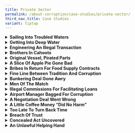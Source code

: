 ```yaml
---
title: Private Sector
permalink: /about-corruption/case-studies/private-sector/
third_nav_title: Case Studies
variant: tiptap
---
```

<div data-type="detailGroup" class="isomer-accordion isomer-accordion-white">
<details class="isomer-details">
<summary><strong>Sailing Into Troubled Waters</strong>
</summary>
<div data-type="detailsContent" class="isomer-details-content">
<p></p>
<div class="isomer-image-wrapper">
<img style="width: 100%" height="auto" width="100%" alt="" src="/images/case_pte_sail_into_water1.jpg">
</div>
<p></p>
<p>Dutch Marine Engineer, Cornelius Van der Horst was the Repair and Technical
Manager of Petroleum Shipping Ltd, a subsidiary of Exxon Corporation. Van
der Horst oversees the maintenance and repair of Exxon’s tankers worldwide,
including managing the tenders for contracts and making recommendations
to his senior management on which bids to accept.</p>
<p></p>
<p>Investigations revealed that in early 1990s, Keppel Shipyard’s marketing
manager first met Van der Horst in Holland to understand why Keppel had
been unsuccessful in obtaining contracts with Petroleum Shipping. In 1991,
they met again in Singapore together with another Keppel Shipyard senior
executive. Subsequently in 1992, a contract was awarded to Keppel Shipyard
by Petroleum Shipping. When the bill for the job was given, Van der Horst
had objected to the amount and referenced an earlier conversation he had
with the Keppel Shipyard executives. This information was then passed on
to other Keppel Directors, who after discussing the matter, decided to
give Van der Horst a cut of 1 per cent of the contract sum for all tenders
awarded to Keppel Shipyard by Petroleum Shipping. From January 1992 to
May 1995, a total of S$8,527,343.30 was remitted by Keppel Shipyard into
Van der Horst’s bank accounts held in Singapore so that the latter would
assist Keppel Shipyard in securing tenders for ship repair jobs with Petroleum
Shipping Ltd. This included providing information about Keppel Shipyard’s
competitors’ tenders, including the price and deadline to complete a job,
to Keppel Shipyard.</p>
<p></p>
<p>On 22 December 1997, Keppel Shipyard, who was represented in Court by
its financial controller, Wong Ngiam Jih, pleaded guilty to three charges
of corruption, and the company was fined a total of S$300,000. 14 other
charges against Keppel Shipyard were taken into consideration during sentencing.
Van der Horst had also pleaded guilty to corruption charges in a Southampton
court in 1996, and has been sentenced to three years’ imprisonment.</p>
</div>
</details>
<details class="isomer-details">
<summary><strong>Getting Into Deep Water</strong>
</summary>
<div data-type="detailsContent" class="isomer-details-content">
<p></p>
<div class="isomer-image-wrapper">
<img style="width: 100%" height="auto" width="100%" alt="" src="/images/case_pte_get_into_water1.jpg">
</div>
<p></p>
<p>Getax Ocean Trades Pte Ltd (Getax Ocean), a Singapore incorporated company,
was the logistics arm of Getax Australia Pty Ltd (Getax Australia). The
company was in charge of chartering and arranging vessels for Getax Australia’s
phosphate shipments. Getax Australia’s core business at that time was the
export of phosphates from Togo and Nauru, and the import of the same to
India.</p>
<p></p>
<p>Investigations by the CPIB revealed that in January 2010, a Director at
Getax Australia had contacted Ryke Solomon, a Member of Parliament of the
Republic of Nauru, expressing his interest in advancing his company’s interest
with the Republic of Nauru Phosphate Corporation. Solomon subsequently
asked for at least USD$30,000 to fund his re-election campaign in Nauru.
On 18 February 2010, the same Director directed a manager at Getax Ocean
to transfer USD$20,000 from a Citibank account belonging to an agent of
Getax Ocean to the personal bank account of Solomon.</p>
<p></p>
<p>Getax Ocean was charged on 28 July 2016 with one count of corruptly giving
about USD$20,000 to Solomon as an inducement to advance the business interests
of Getax Australia with the Republic of Nauru. On 28 June 2018, Getax Ocean
Trades Pte Ltd was fined $80,000 for corruption.</p>
</div>
</details>
<details class="isomer-details">
<summary><strong>Engineering An Illegal Transaction</strong>
</summary>
<div data-type="detailsContent" class="isomer-details-content">
<p></p>
<div class="isomer-image-wrapper">
<img style="width: 100%" height="auto" width="100%" alt="" src="/images/case_pte_engineer_illegal_trans1.jpg">
</div>
<p></p>
<p>Peh Chew Seng was the Deputy Director of Projects and Development at Tan
Tock Seng Hospital. He was in charge of the construction of a temporary
4-storey office next to the hospital’s main building.
<br>
</p>
<p>Investigations by the CPIB found that sometime in early 2009, Peh had
contacted his friend, Sim Geok Soon, an executive director of Trans Equatorial
Engineering Pte Ltd about the construction project. Peh had asked Sim if
his company would be keen to submit a tender for the project. Sim responded
that another affiliated company, PBT Engineering Pte Ltd, was interested
in the job. Through Sim, Peh was introduced to Phua Boon Kin, executive
director of PBT Engineering Pte Ltd. Prior to meeting Phua, Peh had told
Sim that if PBT Engineering was successful in tendering for the project,
he expected something in return. Sim then informed Phua of Peh’s request
for the commission, to which Phua agreed. Peh’s misdeeds eventually came
to light when he contacted the building project consultant to disqualify
the three lowest bids from running for the tender and to put PBT Engineering
Pte Ltd through to the next round of assessment.</p>
<p></p>
<p>Peh Chew Seng was found guilty of corruption by the Court and was sentenced
to six weeks imprisonment on 12 September 2012.</p>
</div>
</details>
<details class="isomer-details">
<summary><strong>Brothers In Cahoots</strong>
</summary>
<div data-type="detailsContent" class="isomer-details-content">
<p></p>
<p></p>
<div class="isomer-image-wrapper">
<img style="width: 100%" height="auto" width="100%" alt="" src="/images/case_pte_bros_in_cahoots1.jpg">
</div>
<p></p>
<p>Goh Peng Choy was a Senior Procurement Executive with Advanced Material
Engineering Pte Ltd (AME), a wholly owned subsidiary of ST Kinetics Ltd.
He had abused his position to obtain bribes from several contractors of
AME in return for divulging AME’s internal price list which is confidential
information or showing favour to the contractors. All the bribe monies
were given in cash to Goh Peng Choy.</p>
<p></p>
<p>Goh Peng Choy had concealed the bribe monies with the assistance of his
brother, Goh Peng Kee. The latter had hidden the cash in his residence.
Goh Peng Choy had also instructed his brother and sister-in-law to open
bank accounts to deposit part of bribe monies. S$385,000 was found in Goh
Peng Kee’s safe. A further S$100,767.03 was recovered from the bank accounts.</p>
<p></p>
<p>Goh Peng Choy was subsequently charged for both corruption and money laundering
offences. On 17 February 2014, he pleaded guilty to 4 corruption charges
and one money laundering offence and was sentenced to 22 months’ imprisonment.
The Judge also ordered him to pay a penalty of S$372,923 while S$12,077
was forfeited to the State. A total of S$485,767.03 was recovered.</p>
</div>
</details>
<details class="isomer-details">
<summary><strong>Original Vessel, Pirated Parts</strong>
</summary>
<div data-type="detailsContent" class="isomer-details-content">
<p></p>
<div class="isomer-image-wrapper">
<img style="width: 100%" height="auto" width="100%" alt="" src="/images/case_pte_ori_vessel_pirated_part1.jpg">
</div>
<p></p>
<p>Teh Hang Peng was a Material Controller with the Singapore Technologies
Logistics Pte Ltd (ST Log) and was based at the warehouse in Tuas Naval
Base (TNB), Republic of Singapore Navy (RSN). His duties as a Material
Controller were to check that the goods delivered to the Tuas Naval Base
are of the correct description and quantity based on the Purchase Orders
and Delivery Orders as required by the Republic of Singapore Navy. From
January 2003 to July 2004, Teh was found to have obtained a total of S$9,300
in return for assisting Lim Teck Beng, then the manager of JP Marine (SEA)
Pte Ltd, to supply locally fabricated marine spare parts to TNB and passing
them off as imported originals.</p>
<p></p>
<p>The CPIB started investigating the case after it had received information.
Its investigation revealed that Teh had given assistance to Lim in various
ways. Teh had smuggled existing stock from the TNB warehouse and passed
the parts to Lim. Lim subsequently brought these “samples” to the fabricators
and fabricated similar ones that were disguised as those produced by the
Original Equipment Manufacturers (OEM) before supplying to the RSN. He
then checked the part numbers, origins and functions at the warehouse and
subsequently passed the information to Lim. Teh had also removed packing
labels and sticker from existing stock in the warehouse, together with
the description on how the items were normally packed by the OEM overseas,
and passed them over to Lim to reproduce. In addition, Teh had informed
Lim of the work schedule of the Quality Assistance (QA) Inspectors. Lim
needed the information as he would prefer to deliver the fabricated parts
to the TNB warehouse at those times when the known meticulous QA Inspectors
were off duty.</p>
<p></p>
<p>Teh Hang Peng was consequently fined S$60,000 and ordered to pay a penalty*
of S$9,300 in November 2004 for corruption offences. Lim, on the other
hand was fined S$72,000.</p>
<p></p>
<p>* Penalty is an additional punishment (for corruption offences) imposed
on the bribe taker to pay a sum which is equal to the amount of that gratification.</p>
</div>
</details>
<details class="isomer-details">
<summary><strong>A Slice Of Apple Pie Gone Bad</strong>
</summary>
<div data-type="detailsContent" class="isomer-details-content">
<p></p>
<div class="isomer-image-wrapper">
<img style="width: 100%" height="auto" width="100%" alt="" src="/images/case_pte_bribes_proj_info1.jpg">
</div>
<p></p>
<p>Chua Kim Guan was a Managing Director of Jin Li Mould Manufacturing Pte
Ltd and was in charge of the operations in the company. Ang Kok Kiat was
the Sales Director of the same company. The company is in the business
of producing moulds and has had business dealings with Apple Inc since
2001.</p>
<p></p>
<p>The CPIB received information on the case and investigation had shown
that between November 2006 to June 2009, the duo had worked together to
give bribes to one Paul Shin Devine, a Global Supply Manager under the
employment of Apple Inc. In return, Devine would provide information on
Apple Inc’s upcoming projects such as product forecasts and pricing targets
so that Jin Li Mould Manufacturing Pte Ltd could secure the contracts.</p>
<p></p>
<p>Chua had allegedly given a total of US$387,600 to Devine over a course
of 2 years in Singapore, Macau, People’s Republic of China (PRC) and the
United States of America (USA) to advance Jin Li Mould Manufacturing Pte
Ltd’s business interests. Ang had abetted these transactions as well as
those involving two other Singaporean companies, Fastening Technology Pte
Ltd and Lateral Solutions Pte Ltd. Moreover, he had also received payments
from the shareholders of the two companies, for aiding them to secure business
contracts from Apple Inc through Devine. He also received from Devine for
his assistance in the transactions with Jin Li Mould Manufacturing Pte
Ltd, Fastening Technology Pte Ltd and Lateral Solutions Pte Ltd.</p>
<p></p>
<p>In December 2013, Chua Kim Guan was jailed for 9 months for giving bribes
to Paul Shin Devine to advance his company’s business interests with Apple
Inc. Ang Kok Kiat was sentenced to imprisonment of 12 months and ordered
to pay a penalty* of S$281,985.51. Paul Shin Devine had pleaded guilty
earlier in the US Federal Court in February 2011 to wire fraud, conspiracy
and money laundering.</p>
<p></p>
<p>* Penalty is an additional punishment (for corruption offences) imposed
on the bribe taker to pay a sum which is equal to the amount of that gratification.</p>
</div>
</details>
<details class="isomer-details">
<summary><strong>Bribes In Return For Food Supply Contracts</strong>
</summary>
<div data-type="detailsContent" class="isomer-details-content">
<p></p>
<div class="isomer-image-wrapper">
<img style="width: 100%" height="auto" width="100%" alt="" src="/images/case_pte_bribes_for_contracts1.jpg">
</div>
<p></p>
<p>Leng Kah Poh was the IKEA Food Service Manager for Ikano Pte Ltd (IKEA
Singapore). Being the top man in charge of IKEA Food Service, he had a
free hand in making most of the decisions related to the restaurant operations
including approving food suppliers to IKEA Singapore.</p>
<p></p>
<p>The CPIB received information on the case and its investigation revealed
that sometime in 2002, Leng got acquainted with Lim Kim Seng, the sole
proprietor of Buildcare Services who performed cleaning works for IKEA
Singapore’s restaurants. The latter approached Leng with a business proposal
to replace IKEA Singapore’s existing food supplier. He introduced Tee Fook
Boon, the sole proprietor of AT35 to Leng. Subsequently, AT35 managed to
take over the supply of raw food ingredients from IKEA Singapore’s existing
supplier with the assistance and recommendation of Leng. Part of the company
(AT35)’s profits went to Leng even though he did not contribute to the
initial capital investment to finance their business scheme. Later, Lim
set up Food Royale Trading (FRT) to supply chilled and dry food products
to IKEA Singapore. AT35 and FRT then became the exclusive suppliers of
frozen, chilled and dried food ingredients and products to IKEA Singapore.
Leng continued to exercise his influence and favour the two companies.
He would give insider information on how to make AT35’s and FRT’s products
attractive to IKEA Singapore.</p>
<p></p>
<p>Over a period of about 7 years, through AT35 and FRT, Lim Kim Seng, Tee
Fook Boon and Leng Kah Poh amassed for themselves S$6.9 million out of
the company profits from the food supply contracts with IKEA Singapore.
Leng took a one-third share for his pivotal role in their business scheme,
in the amount of about S$2.3 million.</p>
<p></p>
<p>All 3 persons were charged and convicted for corruption offences. Leng
Kah Poh was convicted by a District Court in July 2013 but was later acquitted
in September 2013 by the High Court. The High Court decision was then overturned
by the Court of Appeal in November 2014, which restored Leng’s original
sentence of 98 weeks imprisonment and S$2,341,508 penalty* on the corrupt
proceeds he received. Lim Kim Seng was convicted and sentenced to 70 weeks
imprisonment in 2013. Tee Fook Boon was originally convicted by a District
Court to 16 weeks imprisonment and fine of S$180,000. Subsequently, Tee’s
imprisonment was enhanced to 40 weeks with the fine amount remaining unchanged
on 22 August 2011.</p>
<p></p>
<p>* Penalty is an additional punishment (for corruption offences) imposed
on the bribe taker to pay a sum which is equal to the amount of that gratification.</p>
</div>
</details>
<details class="isomer-details">
<summary><strong>Fine Line Between Tradition And Corruption</strong>
</summary>
<div data-type="detailsContent" class="isomer-details-content">
<p></p>
<div class="isomer-image-wrapper">
<img style="width: 100%" height="auto" width="100%" alt="" src="/images/case_pte_trad_corrupt1.jpg">
</div>
<p></p>
<p>Tay Ee Tiong is the owner of Wealthy Seafood Product and Enterprise. During
his course of work, he had personally approached each head chef and promised
them commissions in return for showing favour to Wealthy Seafood. Many
of these chefs were from well-known Chinese restaurants and hotels in Singapore.
These chefs were prominent and established, and had the authority to make
decisions on the choice of suppliers for their respective restaurants.</p>
<p></p>
<p>The CPIB’s investigations found out that from February 2006 and August
2009, Tay had given bribes to 19 chefs ranging from S$200 and S$24,000.
Tay would approach these chefs and promise them commissions, based on a
percentage of the total value of the seafood products bought. The chefs
would receive the cash from Tay once every two to three months. In return,
they would continue to place their seafood orders from Tay’s company.</p>
<p></p>
<p>Tay Ee Tiong was eventually charged with 223 counts of corruption and
sentenced to 18 months’ imprisonment in September 2011 for giving out nearly
S$1 million in bribes. The chefs involved were also convicted with corruptly
accepting bribes from Tay and received their respective sentences, with
the exception of one who was acquitted.</p>
</div>
</details>
<details class="isomer-details">
<summary><strong>Bunkering Deal Gone Awry</strong>
</summary>
<div data-type="detailsContent" class="isomer-details-content">
<p></p>
<div class="isomer-image-wrapper">
<img style="width: 100%" height="auto" width="100%" alt="" src="/images/case_pte_bunker_deal1.jpg">
</div>
<p></p>
<p>Antonov Sergey was the Chief Engineer of the vessel MT Front Splendour
while Choo Soo Beng was a Cargo Officer with Sea Hub Energy Pte Ltd assigned
to the bunker barge MT Ivory. These individuals ensured that MT Ivory delivered
a shortfall of marine fuel to the vessel - MT Front Splendor. The vessel
had received less fuel than the amount of 2,662.389 metric tonnes as stated
in the documents. The intent of this endeavour was to enable the buying
back of the extra fuel. Sergey’s ship, the MT Front Splendour, had ordered
marine fuel from supplier Sea Hub Energy to be supplied on 20 January 2013.
However, Choo had struck a deal with Sergey to accept a short delivery
of marine fuel in return for a bribe of US$8,400.</p>
<p></p>
<p>Lam Tat Fei, colleague of Choo and a boatman under the employment of Sea
Hub Energy, received US$200 from Choo for his part in the transaction.
Lam was responsible for obtaining confirmation to proceed with the deal,
and for delivering the amount of US$18,000 to pay for the extra fuel resulting
from the shortfall. An independent bunker surveyor working for Saybolt
Singapore Pte Ltd, Loh Tuck Seng, was also bribed to provide false declaration
that 2,662.389 tonnes of fuel had been received by MT Front Splendour from
MT Ivory, instead of the actual 2,542 tonnes delivered. Loh received US$400
and US$5,500 from Sergey and Choo respectively. To account for the extra
fuel on board MT Ivory, Choo falsified a barge transfer advice and the
stock movement logbook to indicate a bogus transfer of fuel from another
vessel, MT Hai Soon X, to the MT Ivory.</p>
<p></p>
<p>The CPIB started its investigation after it had received information on
the case.</p>
<p></p>
<p>The four men were charged for their part in the illegal “buyback” transaction
which constituted a corruption offence. Antonov Sergey was sentenced to
2 weeks’ jail, fined S$30,000 and ordered by the Court to pay a penalty*
of US$6,750 which was the amount not recovered. Choo Soo Beng was jailed
for 8 weeks while Loh Tuck Seng was jailed for 2 weeks and fined S$25,000.
Lam Tat Fei was sentenced to 6 weeks in prison and ordered to pay a penalty*
of US$200. The amounts of US$3,900, US$5,900 and US$1,250 were seized from
Choo Soo Beng, Loh Tuck Seng and Antonov Sergey respectively and these
were forfeited to the state.</p>
<p></p>
<p>* Penalty is an additional punishment (for corruption offences) imposed
on the bribe taker to pay a sum which is equal to the amount of that gratification.</p>
</div>
</details>
<details class="isomer-details">
<summary><strong>Men Of The Match</strong>
</summary>
<div data-type="detailsContent" class="isomer-details-content">
<p></p>
<div class="isomer-image-wrapper">
<img style="width: 100%" height="auto" width="100%" alt="" src="/images/case_pte_match_fix1.jpg">
</div>
<p></p>
<p>Kim Jae Hong and Jeon Byung Euk are Korean Nationals and professional
football players who came to Singapore to play in the S-League. Both men
were former players of the Geylang United Football Club (GUFC).</p>
<p></p>
<p>On 10 April 2012, GUFC goalkeeper Mohamed Yazid Mohamed Yasin received
a call from an unidentified foreign number. The male caller, who sounded
Korean, asked Yazid if he was willing to fix the results of matches he
would be playing in. In return, Yazid would receive between S$4,000 and
S$7,000. Kim met Yazid on 2 May 2013 where he gave Yazid S$4,000 as an
inducement to ensure that the GUFC lost its match against Harimau Muda
A Football Club that was to be played on 3 May 2012. Another S$4,000 was
given to Yazid to be passed to another football player of GUFC to fix the
same S-League football match. Yazid rejected the bribe offer. Subsequently,
the CPIB was alerted and investigated the case.</p>
<p></p>
<p>Kim had also engaged in conspiracy with Jeon to approach another GUFC
player, Mun Seung Man, to fix the same game on 3 May 2012. Jeon met up
with Mun on 2 May 2012 where he told Mun that he should refrain from scoring
any goals during the match. If Mun agreed to the deal, he would receive
between S$3,000 and S$4,000.</p>
<p></p>
<p>Kim Jae Hong and Jeon Byung Euk were both charged for match-fixing and
pleaded guilty to their offences in May 2012. Jeon Byung Euk was sentenced
to 5 months in prison, while Kim Jae Hong was jailed 10 months.</p>
</div>
</details>
<details class="isomer-details">
<summary><strong>Illegal Commissions For Facilitating Loans</strong>
</summary>
<div data-type="detailsContent" class="isomer-details-content">
<p></p>
<div class="isomer-image-wrapper">
<img style="width: 100%" height="auto" width="100%" alt="" src="/images/case_pte_illegal_comm1.jpg">
</div>
<p></p>
<p>Wong Teck Long was former Senior Vice-President (Private Banking) of Bayerische
Landesbank Girozentrale (BLG). Part of his duties at BLG was to source
for private individuals in the Asia Pacific region who wished to borrow
money for investments.</p>
<p></p>
<p>The CPIB had received information on the case. Its investigation revealed
that Wong was introduced to Kong Kok Keong who was then Executive Director
of Innosabah Sdn Bhd (Innosabah), a share broking company located in Sabah,
Malaysia. Kong had intended to obtain credit facility from BLG to purchase
shares. Subsequently, in April 1997, Wong put up a Credit Approval to the
management of BLG recommending to grant Kong a Revolving Short-Term Multi-Currency
Loan of RM14.5 million. The management approved the loan application. Kong,
besides obtaining the loan from BLG for himself, also got his nominees
from Malaysia to apply for the loans. Nine Malaysians managed to obtain
Revolving Short-Term Multi-Currency Loan of RM14.5 million each from BLG
through Wong.</p>
<p></p>
<p>For expediting the approval and drawdown of the loans, Wong demanded a
substantial commission from Kong. The commission was given to Wong in the
form of shares traded in Wong’s nominee share account with Innosabah. Wong
would purchase the shares but the shares would be paid by Kong. In total,
Wong had received from Kong about RM 300,000 to RM 400,000 which were the
proceeds from the sales of shares.</p>
<p></p>
<p>In February 2005, Wong Teck Long was sentenced to 4 months imprisonment
and ordered to pay a penalty* of S$150,000 for corruption offences. In
June 2005, Wong appealed against the sentence without success. Instead,
his sentence was increased from 4 months to 15 months imprisonment. The
penalty sum remained at S$150,000.</p>
<p></p>
<p>* Penalty is an additional punishment (for corruption offences) imposed
on the bribe taker to pay a sum which is equal to the amount of that gratification.</p>
</div>
</details>
<details class="isomer-details">
<summary><strong>Airport Manager Bagged For Corruption</strong>
</summary>
<div data-type="detailsContent" class="isomer-details-content">
<p></p>
<div class="isomer-image-wrapper">
<img style="width: 100%" height="auto" width="100%" alt="" src="/images/case_pte_bagged_for_corrupt1.jpg">
</div>
<p></p>
<p>Abdul Rahim Bin Jumaat was employed as a Duty Terminal Manager at the
Baggage Department of the Singapore Airport Terminal Services Limited (SATS).
His responsibilities included overseeing the daily loading and unloading
operation of passenger baggage for incoming and outgoing flights from Changi
Airport Terminal 2.</p>
<p></p>
<p>The CPIB started an investigation on the case after it had received information.
Between 6 November 2007 and 29 April 2008, Rahim had accepted gratifications
totalling S$5,080 from one Abdul Falik Bin Abdul Latiff, a freelance airport
agent in return for confidential information of passengers with no check-in
baggage. Falik had used the information to help his clients who are foreign
passengers with excess baggage. The excess baggage were then included under
the quota meant for those passengers without any check-in baggage so that
Falik’s clients did not have to pay the excess baggage charges.</p>
<p></p>
<p>Rahim had made unauthorized access into the Kris Check system (used at
Changi Airport) on 25 occasions from 5 November 2007 to 25 April 2008,
to obtain the names and information of passengers (with no check-in baggage)
for Falik. Falik would get paid for providing this service and he, in turn,
would pay Rahim for providing him with the list of passenger names.</p>
<p></p>
<p>Both men were charged and convicted for corruption. Rahim was also charged
under the Computer Misuse and Cyber Security Act. On 30 November 2012,
Abdul Falik Bin Abdul Latiff was sentenced to 2 weeks imprisonment and
S$12,000 fine while Abdul Rahim Bin Jumaat was convicted on 21 May 2012
and sentenced to 2 weeks imprisonment, S$36,000 in fine and a penalty*
of S$5,080.</p>
<p></p>
<p>* Penalty is an additional punishment (for corruption offences) imposed
on the bribe taker to pay a sum which is equal to the amount of that gratification.</p>
</div>
</details>
<details class="isomer-details">
<summary><strong>A Negotiation Deal Went Wrong</strong>
</summary>
<div data-type="detailsContent" class="isomer-details-content">
<p></p>
<div class="isomer-image-wrapper">
<img style="width: 100%" height="auto" width="100%" alt="" src="/images/case_pte_nego_went_wrong1.jpg">
</div>
<p></p>
<p>As a supplier quality engineer, one of Nagvekar Samir Kishor’s responsibilities
was to conduct price review negotiations between his company, Reservoir
Product Manufacturing (S) Pte Ltd, and its suppliers.</p>
<p></p>
<p>In April 2013, Samir was introduced to Sean Tan, Business Development
Director of Telford Industry Co. Ltd to discuss on a regular price review
as required in their contract agreement. After the meeting, Samir informed
Tan that he could help to postpone the price review to a later date if
Tan could help him on a personal matter. At that juncture, Tan understood
that Samir wanted something from him in return for delaying the price review
by three months. Samir added that he was in urgent need of money and he
needed S$15,000. Tan rejected Samir’s repeated requests for the bribe on
several occasions. Eventually, a police report was made and the matter
was then referred to the CPIB.</p>
<p></p>
<p>Nagvekar Samir Kishor was charged and fined S$15,000 on 17 Dec 2013 for
corruption offences.</p>
</div>
</details>
<details class="isomer-details">
<summary><strong>A Little Coffee Money “Did No Harm”</strong>
</summary>
<div data-type="detailsContent" class="isomer-details-content">
<p></p>
<div class="isomer-image-wrapper">
<img style="width: 100%" height="auto" width="100%" alt="" src="/images/case_pte_coffee_money1.jpg">
</div>
<p></p>
<p>Sheith Yusof Bin Sheith Ibrahim was a trainer of Absolute Kinectics Consultancy
Pte Ltd where he coached trainees attending the welding course on the theoretical
and practical aspects of welding. In addition, his duties also included
assisting the external welding testers during the welding test. Any trainee
who passed the test would receive a welder pass which is recognized by
the Ministry of Manpower.</p>
<p></p>
<p>Investigation by the CPIB revealed that from November 2012 to March 2013,
he took advantage of his position as a trainer to obtain bribes from course
trainees on several occasions. These bribe amounts which ranged from S$5
to S$50 were given in return for showing leniency during the welding courses
and tests.</p>
<p></p>
<p>Sheith Yusof Bin Sheith Ibrahim admitted that he had obtained money from
his trainees during the two courses conducted in 2012. In January 2014,
Yusof was fined S$8,000 and a penalty* of S$199 for the corruption offences.
The 11 foreign workers who gave the bribes were given conditional warnings.</p>
<p></p>
<p>* Penalty is an additional punishment (for corruption offences) imposed
on the bribe taker to pay a sum which is equal to the amount of that gratification.</p>
</div>
</details>
<details class="isomer-details">
<summary><strong>Too Late To Turn Back Time</strong>
</summary>
<div data-type="detailsContent" class="isomer-details-content">
<p></p>
<div class="isomer-image-wrapper">
<img style="width: 100%" height="auto" width="100%" alt="" src="/images/case_pte_turn_back_time1.jpg">
</div>
<p></p>
<p>Singleton Marc Alexander was the former Managing Director of Performance
Motors Ltd. As Managing Director, part of his responsibilities was to review
the yearly renewal of authorised dealership granted to local companies
for the distribution and sales for BMW cars in Singapore. He also had the
authority to approve or terminate dealerships.</p>
<p></p>
<p>The CPIB had received information on the case. Its investigation revealed
that on 17 December 1999, Alexander received two Rolex watches from Teo
Kian Hong, a Director of Teo Tian Seng Motor Credit Pte Ltd (TTS), as a
Christmas present. In return, Teo had hoped that Alexander would continue
to appoint TTS as one of the dealers for distributing BMW cars. Subsequently,
Alexander had approached Teo with requests to buy more branded watches.
On some occasions, Alexander would make a payment to Teo for the branded
watches at a discounted price. But most of the time, Alexander would not
pay back Teo for the branded watches. Teo did not seek payment from Alexander
as she wanted TTS to continue to be an authorized dealer for BMW cars.
The branded watches had a total worth of more than S$100,000. Alexander
also obtained from Teo, 3 Nokia handphones and a sum of S$78,000.</p>
<p></p>
<p>Besides Alexander, Teo had also given bribes to Patrick Pow, the Director
of Sales and Marketing at Performance Motors Ltd. In his position, Pow
could recommend for renewal or termination of dealer agreements. Teo had
given Pow a Hermes watch as a Christmas gift. Despite Pow knowing it was
against company policy, he accepted the gift. From December 2000 to December
2002, Pow obtained from Teo branded watches with a total worth of S$4,165,
a Nokia handphone worth S$1,388 and a loan of S$60,000.</p>
<p></p>
<p>Further investigation revealed that Pow has also obtained bribes from
Kheh Thiam Hoo, Director of Skyway Credit &amp; Leasing Pte Ltd (Performance
Motors Ltd’s appointed sole finance agent), in return for the maintenance
of a good business relationship with Skyway. Pow had received from Kheh,
a Frank Muller watch worth S$13,390 for his birthday and loans amounting
to S$82,000.</p>
<p></p>
<p>Marc Alexander was charged with corruptly obtaining gratification from
Teo as an inducement to continue Teo’s dealership. He was fined S$185,000
and ordered to pay a penalty* of S$112,142 on 27 October 2005. Patrick
Pow was charged with corruptly obtaining gratification from Teo Kian Hong
and Kheh Thiam Hoo as an inducement to re-appoint their companies as dealers
of Performance Motors Ltd. On 18 April 2005, he was fined S$120,000 and
ordered to pay a penalty* of S$142,000.</p>
<p></p>
<p>* Penalty is an additional punishment (for corruption offences) imposed
on the bribe taker to pay a sum which is equal to the amount of that gratification.</p>
</div>
</details>
<details class="isomer-details">
<summary><strong>Breach Of Trust</strong>
</summary>
<div data-type="detailsContent" class="isomer-details-content">
<p></p>
<div class="isomer-image-wrapper">
<img style="width: 100%" height="auto" width="100%" alt="" src="/images/case_pte_breach_trust1.jpg">
</div>
<p></p>
<p>Sazaly Bin Selamat is a former bank executive at the Development Bank
of Singapore (DBS) in the Technical &amp; Operations Department. His main
duties included the clearing of cheques from customers for payment of credit
card or cash line bills.</p>
<p></p>
<p>Sometime in 2005, Sazaly met Alex Lian, a car repossesser when Sazaly’s
car was repossessed due to non-payments of his car instalments. Subsequently,
Alex came to know Sazaly was employed at DBS and he was able to access
DBS’s customer database. Alex called Sazaly up a few days later and asked
if he would like to make some money by helping him obtain the particulars
of DBS’s customers through the database. Alex informed other individuals
known to him about Sazaly’s “services” and the latter provided the required
information to them in return for cash. From July 2005 to October 2006,
Sazaly provided DBS customers’ information to Alex and his contacts, which
included illegal bookies and loan sharks.</p>
<p></p>
<p>On 28 January 2011, Sazaly Bin Selamat was sentenced to 12 weeks’ imprisonment
and ordered to pay a fine of S$21,000 and a penalty* of S$2,625 for corruption
offences. He was also fined $6,000 for computer misuse offences.</p>
<p></p>
<p>* Penalty is an additional punishment (for corruption offences) imposed
on the bribe taker to pay a sum which is equal to the amount of that gratification.</p>
</div>
</details>
<details class="isomer-details">
<summary><strong>Concealed Act Uncovered</strong>
</summary>
<div data-type="detailsContent" class="isomer-details-content">
<p></p>
<div class="isomer-image-wrapper">
<img style="width: 100%" height="auto" width="100%" alt="" src="/images/case_pte_concealed_act1.jpg">
</div>
<p></p>
<p>Lo Keng Foo was the Director of the Failure Analysis and Reliability Engineering
Section at Chartered Semiconductor Manufacturing Pte Ltd (CSM). His job
scope involved studying and acquiring new technologically advanced test
devices to measure the reliability of semiconductor products manufactured
by CSM.</p>
<p></p>
<p>The CPIB acted on information received and investigated the case. In 1994,
Lo got to know Lim Cheng Hock, Chairman of Zen Voce Manufacturing Pte Ltd,
after he became a supplier of CSM for Test Solution Products. Sometime
in 1997, Lo had a discussion with Lim Cheng Hock. Lo said he could help
Zen Voce secured sales orders from CSM in return for a cut of their profits.
From March 1998 to August 2002, Lo obtained S$1,017,343 from Lim as a reward
for helping Zen Voce. Subsequently from August 1997 to July 2000, Lo obtained
S$211,400 from Chng Peng Hion, Managing Director of ESA Electronics Pte
Ltd (ESA), as a reward for helping ESA secured contracts with CSM. To camouflage
the accounts of Zen Voce and ESA and cover these illicit payments, Lo created
fictitious invoices to mislead Zen Voce and ESA.</p>
<p></p>
<p>On 24 January 2006, Lo Keng Foo was sentenced to 4 years’ imprisonment
and ordered to pay a penalty* of S$1,228,743 for corruption offences.</p>
<p></p>
<p>* Penalty is an additional punishment (for corruption offences) imposed
on the bribe taker to pay a sum which is equal to the amount of that gratification.</p>
</div>
</details>
<details class="isomer-details">
<summary><strong>An Unlawful Helping Hand</strong>
</summary>
<div data-type="detailsContent" class="isomer-details-content">
<p></p>
<div class="isomer-image-wrapper">
<img style="width: 100%" height="auto" width="100%" alt="" src="/images/case_pte_unlawful_hand1.jpg">
</div>
<p></p>
<p>Chew Gay Kian was the Purchasing Superintendent of ST Microelectronics
Pte Ltd (STM). His job scope included creating vendor accounts, issuing
purchase orders to vendors and updating the information in the computer
system.</p>
<p></p>
<p>The CPIB’s investigation revealed that Chew first met John Ee, a Director
at Iconium Technologies Pte Ltd, in March 2005 during a meeting where Ee
was seeking for Iconium Technologies to be appointed as a vendor to supply
products to STM. During the time when Chew was preparing to create a vendor
account for Iconium Technologies, he approached Ee for a loan of S$6,000.
Ee agreed to give the loan to Chew as he needed Chew’s help in qualifying
Iconium Technologies as a vendor for STM. After Iconium Technologies was
approved as a vendor for STM and started business dealings with them, Ee
became aware of Chew’s financial difficulties. Although Ee refused to loan
Chew any money, he helped to pay for expenses incurred by Chew for dining,
entertainment and repair bills. Ee also gave a red packet to Chew’s daughter
as a birthday gift.</p>
<p></p>
<p>Chew Gay Kian was charged for corruptly obtaining gratification in the
form of loan and gifts amounting to S$8,650. In July 2010, he was fined
S$29,000 and ordered by the Court to pay a penalty* of S$8,650.</p>
<p></p>
<p>* Penalty is an additional punishment (for corruption offences) imposed
on the bribe taker to pay a sum which is equal to the amount of that gratification.</p>
</div>
</details>
</div>
<p></p>